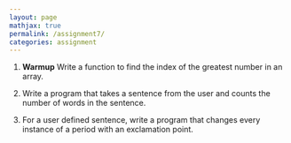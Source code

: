 ```yaml
---
layout: page
mathjax: true
permalink: /assignment7/
categories: assignment
---
```


1. **Warmup** Write a function to find the index of the greatest number in an array.

2. Write a program that takes a sentence from the user and counts the number of words in the sentence.

3. For a user defined sentence, write a program that changes every instance of a period with an exclamation point.
